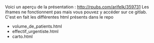 Voici un aperçu de la présentation : http://rpubs.com/arifelk/359731
Les iframes ne fonctionnent pas mais vous pouvez y accéder sur ce gitlab. C'est en fait les différentes html présents dans le repo 
<ul>
<li> volume_de_patients.html
<li> effectif_urgentiste.html
<li> carto.html
</ul>